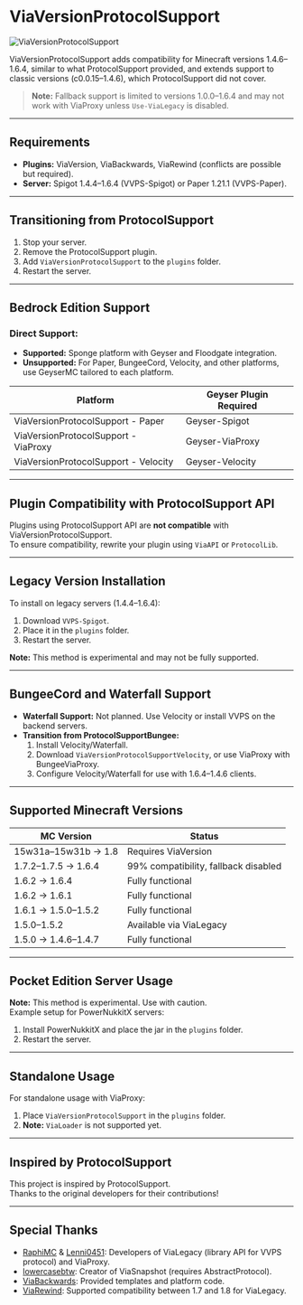 # ViaVersionProtocolSupport

![ViaVersionProtocolSupport](https://github.com/user-attachments/assets/286e9bf8-63c5-4208-83e8-34afa77ac676)

ViaVersionProtocolSupport adds compatibility for Minecraft versions 1.4.6–1.6.4, similar to what ProtocolSupport provided, and extends support to classic versions (c0.0.15–1.4.6), which ProtocolSupport did not cover. 

> **Note:** Fallback support is limited to versions 1.0.0–1.6.4 and may not work with ViaProxy unless `Use-ViaLegacy` is disabled.

---

## Requirements

- **Plugins:** ViaVersion, ViaBackwards, ViaRewind (conflicts are possible but required).
- **Server:** Spigot 1.4.4–1.6.4 (VVPS-Spigot) or Paper 1.21.1 (VVPS-Paper).

---

## Transitioning from ProtocolSupport

1. Stop your server.
2. Remove the ProtocolSupport plugin.
3. Add `ViaVersionProtocolSupport` to the `plugins` folder.
4. Restart the server.

---

## Bedrock Edition Support

### Direct Support:
- **Supported:** Sponge platform with Geyser and Floodgate integration.
- **Unsupported:** For Paper, BungeeCord, Velocity, and other platforms, use GeyserMC tailored to each platform.

| Platform                     | Geyser Plugin Required           |
|------------------------------|-----------------------------------|
| ViaVersionProtocolSupport - Paper | Geyser-Spigot                  |
| ViaVersionProtocolSupport - ViaProxy | Geyser-ViaProxy               |
| ViaVersionProtocolSupport - Velocity | Geyser-Velocity               |

---

## Plugin Compatibility with ProtocolSupport API

Plugins using ProtocolSupport API are **not compatible** with ViaVersionProtocolSupport.  
To ensure compatibility, rewrite your plugin using `ViaAPI` or `ProtocolLib`.

---

## Legacy Version Installation

To install on legacy servers (1.4.4–1.6.4):
1. Download `VVPS-Spigot`.
2. Place it in the `plugins` folder.
3. Restart the server.

**Note:** This method is experimental and may not be fully supported.

---

## BungeeCord and Waterfall Support

- **Waterfall Support:** Not planned. Use Velocity or install VVPS on the backend servers.
- **Transition from ProtocolSupportBungee:**
  1. Install Velocity/Waterfall.
  2. Download `ViaVersionProtocolSupportVelocity`, or use ViaProxy with BungeeViaProxy.
  3. Configure Velocity/Waterfall for use with 1.6.4–1.4.6 clients.

---

## Supported Minecraft Versions

| MC Version                     | Status                             |
|--------------------------------|-------------------------------------|
| 15w31a–15w31b -> 1.8           | Requires ViaVersion                |
| 1.7.2–1.7.5 -> 1.6.4           | 99% compatibility, fallback disabled |
| 1.6.2 -> 1.6.4                 | Fully functional                   |
| 1.6.2 -> 1.6.1                 | Fully functional                   |
| 1.6.1 -> 1.5.0–1.5.2           | Fully functional                   |
| 1.5.0–1.5.2                    | Available via ViaLegacy            |
| 1.5.0 -> 1.4.6–1.4.7           | Fully functional                   |

---

## Pocket Edition Server Usage

**Note:** This method is experimental. Use with caution.  
Example setup for PowerNukkitX servers:
1. Install PowerNukkitX and place the jar in the `plugins` folder.
2. Restart the server.

---

## Standalone Usage

For standalone usage with ViaProxy:
1. Place `ViaVersionProtocolSupport` in the `plugins` folder.
2. **Note:** `ViaLoader` is not supported yet.

---

## Inspired by ProtocolSupport

This project is inspired by ProtocolSupport.  
Thanks to the original developers for their contributions!

---

## Special Thanks

- [RaphiMC](https://github.com/RaphiMC) & [Lenni0451](https://github.com/Lenni0451): Developers of ViaLegacy (library API for VVPS protocol) and ViaProxy.
- [lowercasebtw](https://github.com/lowercasebtw/): Creator of ViaSnapshot (requires AbstractProtocol).
- [ViaBackwards](https://github.com/ViaVersion/ViaBackwards): Provided templates and platform code.
- [ViaRewind](https://github.com/ViaVersion/ViaRewind): Supported compatibility between 1.7 and 1.8 for ViaLegacy.

